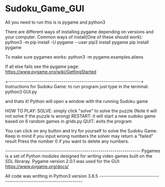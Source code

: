# Sudoku_Game_GUI

All you need to run this is is pygame and python3

There are different ways of installing pygame depending on versions and your computer. 
Common ways of install(One of these should work):
python3 -m pip install -U pygame --user
pip3 install pygame
pip install pygame

To make sure pygames works:
python3 -m pygame.examples.aliens

If all else fails see the pygame page:
https://www.pygame.org/wiki/GettingStarted

+-------------------------------------------------------------------+
Instructions for Sudoku Game:
to run program just type in the terminal:
python3 GUI.py

and thats it! Python will open a window with the running Sudoku game

HOW TO PLAY:
SOLVE: simply click "solve" to solve the puzzle (Note it will not solve if the puzzle is wrong)
RESTART: it will start a new sudoku game based on 6 random games in grids.py
QUIT: exits the program

You can click on any button and try for yourself to solve the Sudoku Game.
Keep in mind if you input wrong numbers the solver may return a "failed" result
Press the number 0 if you want to delete any numbers. 



*--------------------------------------------------------------------*
Pygames is a set of Python modules designed for writing video games built on the SDL libraray.
Pygame version 2.0.1 was used for the GUI: https://www.pygame.org/docs/

All code was writting in Python3 version 3.8.5 
*---------------------------------------------------------------------*
